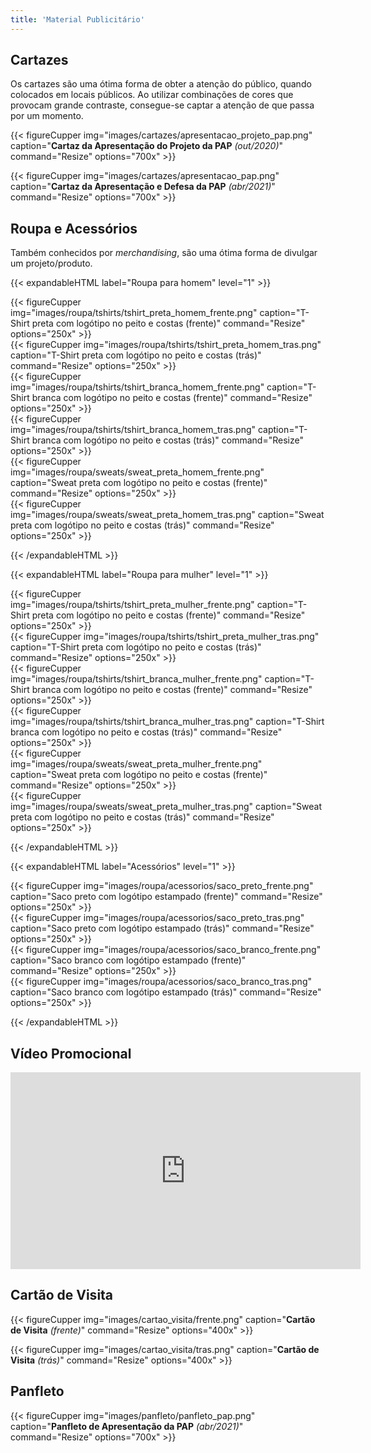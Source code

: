 ```yaml
---
title: 'Material Publicitário'
---
```


## Cartazes

Os cartazes são uma ótima forma de obter a atenção do público, quando colocados em locais públicos. Ao utilizar combinações de cores que provocam grande contraste, consegue-se captar a atenção de que passa por um momento.

{{< figureCupper
img="images/cartazes/apresentacao_projeto_pap.png" 
caption="<strong>Cartaz da Apresentação do Projeto da PAP</strong> _(out/2020)_" 
command="Resize" 
options="700x" >}}

{{< figureCupper
img="images/cartazes/apresentacao_pap.png" 
caption="<strong>Cartaz da Apresentação e Defesa da PAP</strong> _(abr/2021)_" 
command="Resize" 
options="700x" >}}

## Roupa e Acessórios

Também conhecidos por _merchandising_, são uma ótima forma de divulgar um projeto/produto.

{{< expandableHTML label="Roupa para homem" level="1" >}}

<div class="row">
    <div class="column">
        {{< figureCupper
        img="images/roupa/tshirts/tshirt_preta_homem_frente.png" 
        caption="T-Shirt preta com logótipo no peito e costas (frente)" 
        command="Resize" 
        options="250x" >}}
    </div>
    <div class="column">
        {{< figureCupper
        img="images/roupa/tshirts/tshirt_preta_homem_tras.png" 
        caption="T-Shirt preta com logótipo no peito e costas (trás)" 
        command="Resize" 
        options="250x" >}}
    </div>
</div>

<div class="row">
    <div class="column">
        {{< figureCupper
        img="images/roupa/tshirts/tshirt_branca_homem_frente.png" 
        caption="T-Shirt branca com logótipo no peito e costas (frente)" 
        command="Resize" 
        options="250x" >}}
    </div>
    <div class="column">
        {{< figureCupper
        img="images/roupa/tshirts/tshirt_branca_homem_tras.png" 
        caption="T-Shirt branca com logótipo no peito e costas (trás)" 
        command="Resize" 
        options="250x" >}}
    </div>
</div>

<div class="row">
    <div class="column">
        {{< figureCupper
        img="images/roupa/sweats/sweat_preta_homem_frente.png" 
        caption="Sweat preta com logótipo no peito e costas (frente)" 
        command="Resize" 
        options="250x" >}}
    </div>
    <div class="column">
        {{< figureCupper
        img="images/roupa/sweats/sweat_preta_homem_tras.png" 
        caption="Sweat preta com logótipo no peito e costas (trás)" 
        command="Resize" 
        options="250x" >}}
    </div>
</div>

{{< /expandableHTML >}}

{{< expandableHTML label="Roupa para mulher" level="1" >}}

<div class="row">
    <div class="column">
        {{< figureCupper
        img="images/roupa/tshirts/tshirt_preta_mulher_frente.png" 
        caption="T-Shirt preta com logótipo no peito e costas (frente)" 
        command="Resize" 
        options="250x" >}}
    </div>
    <div class="column">
        {{< figureCupper
        img="images/roupa/tshirts/tshirt_preta_mulher_tras.png" 
        caption="T-Shirt preta com logótipo no peito e costas (trás)" 
        command="Resize" 
        options="250x" >}}
    </div>
</div>

<div class="row">
    <div class="column">
        {{< figureCupper
        img="images/roupa/tshirts/tshirt_branca_mulher_frente.png" 
        caption="T-Shirt branca com logótipo no peito e costas (frente)" 
        command="Resize" 
        options="250x" >}}
    </div>
    <div class="column">
        {{< figureCupper
        img="images/roupa/tshirts/tshirt_branca_mulher_tras.png" 
        caption="T-Shirt branca com logótipo no peito e costas (trás)" 
        command="Resize" 
        options="250x" >}}
    </div>
</div>

<div class="row">
    <div class="column">
        {{< figureCupper
        img="images/roupa/sweats/sweat_preta_mulher_frente.png" 
        caption="Sweat preta com logótipo no peito e costas (frente)" 
        command="Resize" 
        options="250x" >}}
    </div>
    <div class="column">
        {{< figureCupper
        img="images/roupa/sweats/sweat_preta_mulher_tras.png" 
        caption="Sweat preta com logótipo no peito e costas (trás)" 
        command="Resize" 
        options="250x" >}}
    </div>
</div>

{{< /expandableHTML >}}

{{< expandableHTML label="Acessórios" level="1" >}}

<div class="row">
    <div class="column">
        {{< figureCupper
        img="images/roupa/acessorios/saco_preto_frente.png" 
        caption="Saco preto com logótipo estampado (frente)" 
        command="Resize" 
        options="250x" >}}
    </div>
    <div class="column">
        {{< figureCupper
        img="images/roupa/acessorios/saco_preto_tras.png" 
        caption="Saco preto com logótipo estampado (trás)" 
        command="Resize" 
        options="250x" >}}
    </div>
</div>

<div class="row">
    <div class="column">
        {{< figureCupper
        img="images/roupa/acessorios/saco_branco_frente.png" 
        caption="Saco branco com logótipo estampado (frente)" 
        command="Resize" 
        options="250x" >}}
    </div>
    <div class="column">
        {{< figureCupper
        img="images/roupa/acessorios/saco_branco_tras.png" 
        caption="Saco branco com logótipo estampado (trás)" 
        command="Resize" 
        options="250x" >}}
    </div>
</div>

{{< /expandableHTML >}}

## Vídeo Promocional

<iframe class="center" width="560" height="315" src="https://www.youtube-nocookie.com/embed/_ZyOBDGzDVs?controls=0" title="YouTube video player" frameborder="0" allow="accelerometer; autoplay; clipboard-write; encrypted-media; gyroscope; picture-in-picture" allowfullscreen></iframe>

## Cartão de Visita

{{< figureCupper
img="images/cartao_visita/frente.png" 
caption="<strong>Cartão de Visita</strong> _(frente)_" 
command="Resize" 
options="400x" >}}

{{< figureCupper
img="images/cartao_visita/tras.png" 
caption="<strong>Cartão de Visita</strong> _(trás)_" 
command="Resize" 
options="400x" >}}

## Panfleto

{{< figureCupper
img="images/panfleto/panfleto_pap.png" 
caption="<strong>Panfleto de Apresentação da PAP</strong> _(abr/2021)_" 
command="Resize" 
options="700x" >}}
